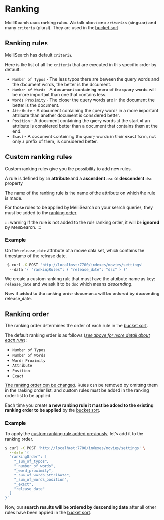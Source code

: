 # Ranking

MeiliSearch uses ranking rules. We talk about one `criterion` (singular) and many `criteria` (plural). They are used in the [bucket sort](/guides/advanced_guides/bucket_sort.md)

## Ranking rules

MeiliSearch has default `criteria`.

Here is the list of all the `criteria` that are executed in this specific order by default:

- `Number of Typos` - The less typos there are beween the query words and the document words, the better is the document.
- `Number of Words` - A document containing more of the query words will be more important than one that contains less.
- `Words Proximity` - The closer the query words are in the document the better is the document.
- `Attribute` - A document containing the query words in a more important attribute than another document is considered better.
- `Position` - A document containing the query words at the start of an attribute is considered better than a document that contains them at the end.
- `Exact` - A document containing the query words in their exact form, not only a prefix of them, is considered better.


## Custom ranking rules

Custom ranking rules give you the possibility to add new rules.

A rule is defined by an **attribute** and a **ascendent** `asc` or **descendent** `dsc` property.

The name of the ranking rule is the name of the attribute on which the rule is made.

For those rules to be applied by MeiliSearch on your search queries, they must be added to the [ranking order](/guides/advanced_guides/ranking.md#ranking-order).

::: warning
If the rule is not added to the rule ranking order, it will be **ignored** by MeiliSearch.
:::

### Example

On the `release_date` attribute of a movie data set, which contains the timestamp of the release date.
```bash
 $ curl -X POST 'http://localhost:7700/indexes/movies/settings'
  --data '{ "rankingRules": { "release_date": "dsc" } }'
```

We create a custom ranking rule that must have the attribute name as key: `release_date` and we ask it to be `dsc` which means *descending*.

Now if added to the ranking order documents will be ordered by descending release_date.

## Ranking order

The ranking order determines the order of each rule in the [bucket sort](/guides/advanced_guides/bucket_sort.md).

The default ranking order is as follows ([*see above for more detail about each rule*](/guides/advanced_guides/ranking.md#ranking-rules)):

- `Number of Typos`
- `Number of Words`
- `Words Proximity`
- `Attribute`
- `Position`
- `Exact`

[The ranking order can be changed](/references/settings.md#ranking-rules). Rules can be removed by omitting them in the ranking order list, and custom rules must be added in the ranking order list to be applied.

Each time you create **a new ranking rule it must be added to the existing ranking order to be applied** by the [bucket sort](/guides/advanced_guides/bucket_sort.md).

### Example

To apply the [custom ranking rule added previously](/guides/advanced_guides/ranking.md#custom-ranking-rules), let's add it to the ranking order.

```bash
$ curl -X POST 'http://localhost:7700/indexes/movies/settings' \
  --data '{
  "rankingOrder": [
    "_sum_of_typos",
    "_number_of_words",
    "_word_proximity",
    "_sum_of_words_attribute",
    "_sum_of_words_position",
    "_exact",
    "release_date"
  ]
}'
```

Now, our **search results will be ordered by descending date** after all other rules have been applied in the [bucket sort](/guides/advanced_guides/bucket_sort.md).
